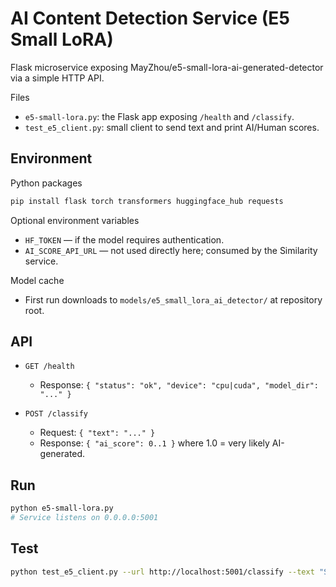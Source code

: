 # AI Content Detection Service (E5 Small LoRA)

Flask microservice exposing MayZhou/e5-small-lora-ai-generated-detector via a simple HTTP API.

Files
- `e5-small-lora.py`: the Flask app exposing `/health` and `/classify`.
- `test_e5_client.py`: small client to send text and print AI/Human scores.

## Environment

Python packages
```bash
pip install flask torch transformers huggingface_hub requests
```

Optional environment variables
- `HF_TOKEN` — if the model requires authentication.
- `AI_SCORE_API_URL` — not used directly here; consumed by the Similarity service.

Model cache
- First run downloads to `models/e5_small_lora_ai_detector/` at repository root.

## API

- `GET /health`
  - Response: `{ "status": "ok", "device": "cpu|cuda", "model_dir": "..." }`

- `POST /classify`
  - Request: `{ "text": "..." }`
  - Response: `{ "ai_score": 0..1 }` where 1.0 = very likely AI-generated.

## Run

```bash
python e5-small-lora.py
# Service listens on 0.0.0.0:5001
```

## Test

```bash
python test_e5_client.py --url http://localhost:5001/classify --text "Sample text"
```
